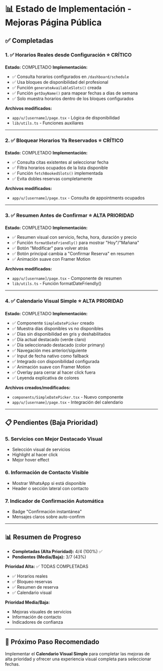# 📊 Estado de Implementación - Mejoras Página Pública

## ✅ Completadas

### 1. ✅ Horarios Reales desde Configuración ⭐ CRÍTICO
**Estado:** COMPLETADO
**Implementación:**
- ✅ Consulta horarios configurados en `/dashboard/schedule`
- ✅ Usa bloques de disponibilidad del profesional
- ✅ Función `generateAvailableSlots()` creada
- ✅ Función `getDayName()` para mapear fechas a días de semana
- ✅ Solo muestra horarios dentro de los bloques configurados

**Archivos modificados:**
- `app/u/[username]/page.tsx` - Lógica de disponibilidad
- `lib/utils.ts` - Funciones auxiliares

---

### 2. ✅ Bloquear Horarios Ya Reservados ⭐ CRÍTICO
**Estado:** COMPLETADO
**Implementación:**
- ✅ Consulta citas existentes al seleccionar fecha
- ✅ Filtra horarios ocupados de la lista disponible
- ✅ Función `fetchBookedSlots()` implementada
- ✅ Evita dobles reservas completamente

**Archivos modificados:**
- `app/u/[username]/page.tsx` - Consulta de appointments ocupados

---

### 3. ✅ Resumen Antes de Confirmar ⭐ ALTA PRIORIDAD
**Estado:** COMPLETADO
**Implementación:**
- ✅ Resumen visual con servicio, fecha, hora, duración y precio
- ✅ Función `formatDateFriendly()` para mostrar "Hoy"/"Mañana"
- ✅ Botón "Modificar" para volver atrás
- ✅ Botón principal cambia a "Confirmar Reserva" en resumen
- ✅ Animación suave con Framer Motion

**Archivos modificados:**
- `app/u/[username]/page.tsx` - Componente de resumen
- `lib/utils.ts` - Función formatDateFriendly()

---

### 4. ✅ Calendario Visual Simple ⭐ ALTA PRIORIDAD
**Estado:** COMPLETADO
**Implementación:**
- ✅ Componente `SimpleDatePicker` creado
- ✅ Muestra días disponibles vs no disponibles
- ✅ Días sin disponibilidad en gris y deshabilitados
- ✅ Día actual destacado (verde claro)
- ✅ Día seleccionado destacado (color primary)
- ✅ Navegación mes anterior/siguiente
- ✅ Input de fecha nativo como fallback
- ✅ Integrado con disponibilidad configurada
- ✅ Animación suave con Framer Motion
- ✅ Overlay para cerrar al hacer click fuera
- ✅ Leyenda explicativa de colores

**Archivos creados/modificados:**
- `components/SimpleDatePicker.tsx` - Nuevo componente
- `app/u/[username]/page.tsx` - Integración del calendario

---

## 📋 Pendientes (Baja Prioridad)

### 5. Servicios con Mejor Destacado Visual
- Selección visual de servicios
- Highlight al hacer click
- Mejor hover effect

### 6. Información de Contacto Visible
- Mostrar WhatsApp si está disponible
- Header o sección lateral con contacto

### 7. Indicador de Confirmación Automática
- Badge "Confirmación instantánea"
- Mensajes claros sobre auto-confirm

---

## 📊 Resumen de Progreso

- **Completadas (Alta Prioridad):** 4/4 (100%) ✅
- **Pendientes (Media/Baja):** 3/7 (43%)

**Prioridad Alta:** ✅ TODAS COMPLETADAS
- ✅ Horarios reales
- ✅ Bloqueo reservas
- ✅ Resumen de reserva
- ✅ Calendario visual

**Prioridad Media/Baja:**
- Mejoras visuales de servicios
- Información de contacto
- Indicadores de confianza

---

## 🎯 Próximo Paso Recomendado

Implementar el **Calendario Visual Simple** para completar las mejoras de alta prioridad y ofrecer una experiencia visual completa para seleccionar fechas.

